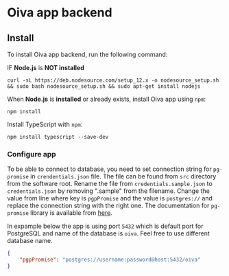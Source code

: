 # Oiva app backend


## Install

To install Oiva app backend, run the following command:


 IF **Node.js** is **NOT installed**


```console
curl -sL https://deb.nodesource.com/setup_12.x -o nodesource_setup.sh && sudo bash nodesource_setup.sh && sudo apt-get install nodejs
```

When **Node.js** is **installed** or already exists, install Oiva app using `npm`:


```console
npm install
```

Install TypeScript with `npm`:

```console
npm install typescript --save-dev
```


### Configure app

To be able to connect to database, you need to set connection string for `pg-promise` in `crendentials.json` file. The file can be found from `src` directory from the software root. Rename the file from `credentials.sample.json` to `credentials.json` by removing ".sample" from the filename. Change the value from line where key is `pgpPromise` and the value is `postgres://` and replace the connection string with the right one. The documentation for `pg-promise` library is available from [here](https://vitaly-t.github.io/pg-promise/Database.html). 

In expample below the app is using port `5432` which is default port for PostgreSQL and name of the database is `oiva`. Feel free to use different database name.

```json
{
    "pgpPromise": "postgres://username:password@host:5432/oiva"
}
```
